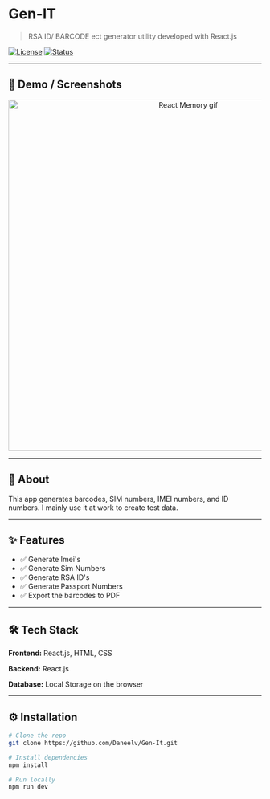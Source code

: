 # Gen-IT

> RSA ID/ BARCODE ect generator utility developed with React.js

[![License](https://img.shields.io/badge/license-MIT-blue.svg)](LICENSE)
[![Status](https://img.shields.io/badge/status-repo%20only-active.svg)]()

---

## 📸 Demo / Screenshots

<p align="center">
  <img src="Docs/React Memory.gif" alt="React Memory gif" width="700">
  
</p>

---

## 📜 About

This app generates barcodes, SIM numbers, IMEI numbers, and ID numbers. 
I mainly use it at work to create test data.

---

## ✨ Features

- ✅ Generate Imei's
- ✅ Generate Sim Numbers
- ✅ Generate RSA ID's
- ✅ Generate Passport Numbers
- ✅ Export the barcodes to PDF

---

## 🛠 Tech Stack

**Frontend:** React.js, HTML, CSS  

**Backend:** React.js

**Database:** Local Storage on the browser

---

## ⚙️ Installation

```bash
# Clone the repo
git clone https://github.com/Daneelv/Gen-It.git

# Install dependencies
npm install

# Run locally
npm run dev
```

